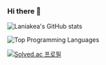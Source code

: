 ### Hi there 👋

<!--
**skysaver00/skysaver00** is a ✨ _special_ ✨ repository because its `README.md` (this file) appears on your GitHub profile.

Here are some ideas to get you started:

- 🔭 I’m currently working on ...
- 🌱 I’m currently learning ...
- 👯 I’m looking to collaborate on ...
- 🤔 I’m looking for help with ...
- 💬 Ask me about ...
- 📫 How to reach me: ...
- 😄 Pronouns: ...
- ⚡ Fun fact: ...
-->

![Laniakea's GitHub stats](https://github-readme-stats.vercel.app/api?username=skysaver00&show_icons=true&theme=gruvbox)  
  
![Top Programming Languages](https://github-readme-stats.vercel.app/api/top-langs/?username=skysaver00&layout=compact&theme=gruvbox)  
  
[![Solved.ac
프로필](http://mazassumnida.wtf/api/v2/generate_badge?boj={skysaver00})](https://solved.ac/{skysaver00})
